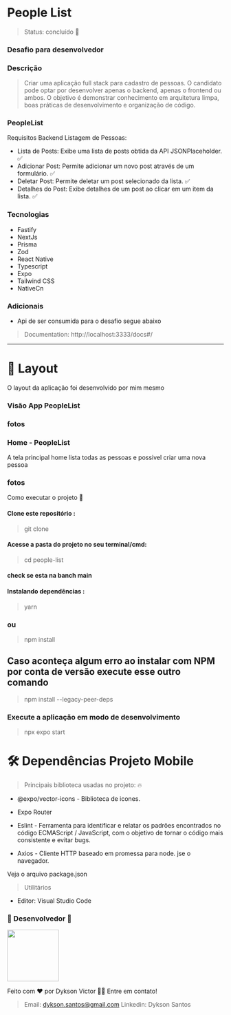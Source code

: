<h1>People List</h1>

> Status: concluído 🚀
### Desafio para desenvolvedor

### Descrição

> Criar uma aplicação full stack para cadastro de pessoas. O candidato pode optar por
desenvolver apenas o backend, apenas o frontend ou ambos. O objetivo é demonstrar
conhecimento em arquitetura limpa, boas práticas de desenvolvimento e organização de
código.

### PeopleList

Requisitos Backend
Listagem de Pessoas:

- Lista de Posts: Exibe uma lista de posts obtida da API JSONPlaceholder. ✅
- Adicionar Post: Permite adicionar um novo post através de um formulário. ✅
- Deletar Post: Permite deletar um post selecionado da lista. ✅
- Detalhes do Post: Exibe detalhes de um post ao clicar em um item da lista. ✅


### Tecnologias

- Fastify
- NextJs
- Prisma
- Zod
- React Native
- Typescript
- Expo
- Tailwind CSS
- NativeCn

### Adicionais

- Api de ser consumida para o desafio segue abaixo

> Documentation: http://localhost:3333/docs#/
---

# 🎨 Layout

O layout da aplicação foi desenvolvido por mim mesmo

### Visão App PeopleList

### fotos


### Home - PeopleList

A tela principal home lista todas as pessoas e possivel criar uma nova pessoa

### fotos


Como executar o projeto 🚀

#### Clone este repositório :

> git clone 
#### Acesse a pasta do projeto no seu terminal/cmd:

> cd people-list
#### check se esta na banch main

#### Instalando dependências :

> yarn
### ou

> npm install

## Caso aconteça algum erro ao instalar com NPM por conta de versão execute esse outro comando

> npm install --legacy-peer-deps

### Execute a aplicação em modo de desenvolvimento

> npx expo start
# 🛠 Dependências Projeto Mobile

> Principais biblioteca usadas no projeto: 🔥
- @expo/vector-icons - Biblioteca de icones.

- Expo Router

- Eslint - Ferramenta para identificar e relatar os padrões encontrados no código ECMAScript / JavaScript, com o objetivo de tornar o código mais consistente e evitar bugs.

- Axios - Cliente HTTP baseado em promessa para node.
  jse o navegador.

Veja o arquivo <a>package.json</a>

> Utilitários
- Editor: Visual Studio Code

### 🦸 Desenvolvedor 🤘

<img width="120" src="./public/img/eu.jpeg"/>

Feito com ❤️ por Dykson Victor 👋🏽 Entre em contato!

> Email: dykson.santos@gmail.com
> Linkedin: Dykson Santos
